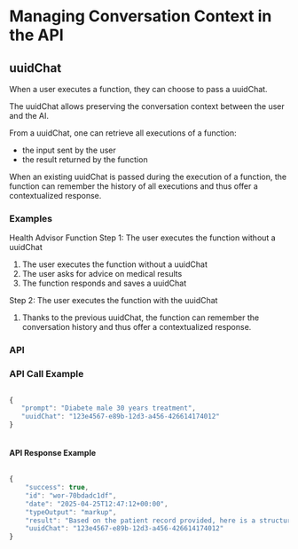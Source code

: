 # Managing Conversation Context in the API

## uuidChat

When a user executes a function, they can choose to pass a uuidChat.

The uuidChat allows preserving the conversation context between the user and the AI.

From a uuidChat, one can retrieve all executions of a function:

- the input sent by the user
- the result returned by the function

When an existing uuidChat is passed during the execution of a function, the function can remember the history of all executions and thus offer a contextualized response.

### Examples

Health Advisor Function
Step 1: The user executes the function without a uuidChat

1. The user executes the function without a uuidChat
2. The user asks for advice on medical results
3. The function responds and saves a uuidChat

Step 2: The user executes the function with the uuidChat

1. Thanks to the previous uuidChat, the function can remember the conversation history and thus offer a contextualized response.

### API

### API Call Example

```js

{
   "prompt": "Diabete male 30 years treatment",
   "uuidChat": "123e4567-e89b-12d3-a456-426614174012"
}



```

#### API Response Example

```js

{
    "success": true,
    "id": "wor-70bdadc1df",
    "date": "2025-04-25T12:47:12+00:00",
    "typeOutput": "markup",
    "result": "Based on the patient record provided, here is a structured medical analysis and treatment approach for this 30-year-old male [...]",
    "uuidChat": "123e4567-e89b-12d3-a456-426614174012"
}
```
